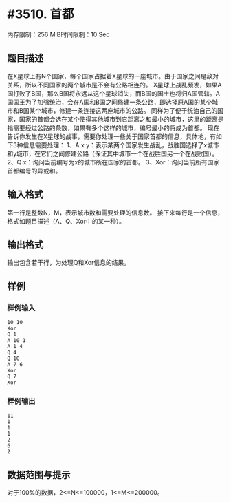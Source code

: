 # #3510. 首都

内存限制：256 MiB时间限制：10 Sec

## 题目描述

在X星球上有N个国家，每个国家占据着X星球的一座城市。由于国家之间是敌对关系，所以不同国家的两个城市是不会有公路相连的。 
X星球上战乱频发，如果A国打败了B国，那么B国将永远从这个星球消失，而B国的国土也将归A国管辖。A国国王为了加强统治，会在A国和B国之间修建一条公路，即选择原A国的某个城市和B国某个城市，修建一条连接这两座城市的公路。 
同样为了便于统治自己的国家，国家的首都会选在某个使得其他城市到它距离之和最小的城市，这里的距离是指需要经过公路的条数，如果有多个这样的城市，编号最小的将成为首都。 
现在告诉你发生在X星球的战事，需要你处理一些关于国家首都的信息，具体地，有如下3种信息需要处理： 
1、A x y：表示某两个国家发生战乱，战胜国选择了x城市和y城市，在它们之间修建公路（保证其中城市一个在战胜国另一个在战败国）。 
2、Q x：询问当前编号为x的城市所在国家的首都。 
3、Xor：询问当前所有国家首都编号的异或和。 

## 输入格式

第一行是整数N，M，表示城市数和需要处理的信息数。 
接下来每行是一个信息，格式如题目描述（A、Q、Xor中的某一种）。 

## 输出格式

输出包含若干行，为处理Q和Xor信息的结果。 

## 样例

### 样例输入

    
    10 10 
    Xor 
    Q 1 
    A 10 1 
    A 1 4 
    Q 4 
    Q 10 
    A 7 6 
    Xor 
    Q 7 
    Xor 
    
    

### 样例输出

    
    11 
    1 
    1 
    1 
    2 
    6 
    2 
    
    

## 数据范围与提示

对于100%的数据，2<=N<=100000，1<=M<=200000。 
